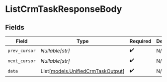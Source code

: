 # ListCrmTaskResponseBody


## Fields

| Field                                                                  | Type                                                                   | Required                                                               | Description                                                            |
| ---------------------------------------------------------------------- | ---------------------------------------------------------------------- | ---------------------------------------------------------------------- | ---------------------------------------------------------------------- |
| `prev_cursor`                                                          | *Nullable[str]*                                                        | :heavy_check_mark:                                                     | N/A                                                                    |
| `next_cursor`                                                          | *Nullable[str]*                                                        | :heavy_check_mark:                                                     | N/A                                                                    |
| `data`                                                                 | List[[models.UnifiedCrmTaskOutput](../models/unifiedcrmtaskoutput.md)] | :heavy_check_mark:                                                     | N/A                                                                    |